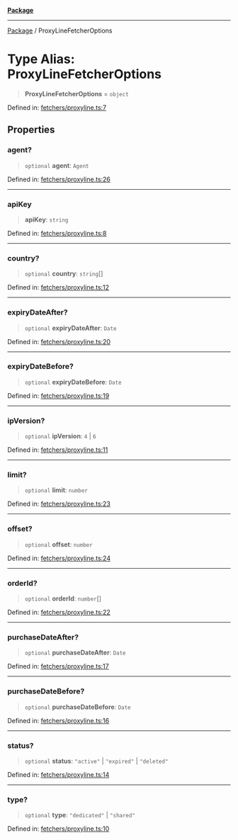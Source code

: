 [**Package**](../README.md)

***

[Package](../globals.md) / ProxyLineFetcherOptions

# Type Alias: ProxyLineFetcherOptions

> **ProxyLineFetcherOptions** = `object`

Defined in: [fetchers/proxyline.ts:7](https://github.com/AlexXanderGrib/proxy-master/blob/ca5aa337e3a3c6ac87453a9ce0f2477b801f4bc9/src/fetchers/proxyline.ts#L7)

## Properties

### agent?

> `optional` **agent**: `Agent`

Defined in: [fetchers/proxyline.ts:26](https://github.com/AlexXanderGrib/proxy-master/blob/ca5aa337e3a3c6ac87453a9ce0f2477b801f4bc9/src/fetchers/proxyline.ts#L26)

***

### apiKey

> **apiKey**: `string`

Defined in: [fetchers/proxyline.ts:8](https://github.com/AlexXanderGrib/proxy-master/blob/ca5aa337e3a3c6ac87453a9ce0f2477b801f4bc9/src/fetchers/proxyline.ts#L8)

***

### country?

> `optional` **country**: `string`[]

Defined in: [fetchers/proxyline.ts:12](https://github.com/AlexXanderGrib/proxy-master/blob/ca5aa337e3a3c6ac87453a9ce0f2477b801f4bc9/src/fetchers/proxyline.ts#L12)

***

### expiryDateAfter?

> `optional` **expiryDateAfter**: `Date`

Defined in: [fetchers/proxyline.ts:20](https://github.com/AlexXanderGrib/proxy-master/blob/ca5aa337e3a3c6ac87453a9ce0f2477b801f4bc9/src/fetchers/proxyline.ts#L20)

***

### expiryDateBefore?

> `optional` **expiryDateBefore**: `Date`

Defined in: [fetchers/proxyline.ts:19](https://github.com/AlexXanderGrib/proxy-master/blob/ca5aa337e3a3c6ac87453a9ce0f2477b801f4bc9/src/fetchers/proxyline.ts#L19)

***

### ipVersion?

> `optional` **ipVersion**: `4` \| `6`

Defined in: [fetchers/proxyline.ts:11](https://github.com/AlexXanderGrib/proxy-master/blob/ca5aa337e3a3c6ac87453a9ce0f2477b801f4bc9/src/fetchers/proxyline.ts#L11)

***

### limit?

> `optional` **limit**: `number`

Defined in: [fetchers/proxyline.ts:23](https://github.com/AlexXanderGrib/proxy-master/blob/ca5aa337e3a3c6ac87453a9ce0f2477b801f4bc9/src/fetchers/proxyline.ts#L23)

***

### offset?

> `optional` **offset**: `number`

Defined in: [fetchers/proxyline.ts:24](https://github.com/AlexXanderGrib/proxy-master/blob/ca5aa337e3a3c6ac87453a9ce0f2477b801f4bc9/src/fetchers/proxyline.ts#L24)

***

### orderId?

> `optional` **orderId**: `number`[]

Defined in: [fetchers/proxyline.ts:22](https://github.com/AlexXanderGrib/proxy-master/blob/ca5aa337e3a3c6ac87453a9ce0f2477b801f4bc9/src/fetchers/proxyline.ts#L22)

***

### purchaseDateAfter?

> `optional` **purchaseDateAfter**: `Date`

Defined in: [fetchers/proxyline.ts:17](https://github.com/AlexXanderGrib/proxy-master/blob/ca5aa337e3a3c6ac87453a9ce0f2477b801f4bc9/src/fetchers/proxyline.ts#L17)

***

### purchaseDateBefore?

> `optional` **purchaseDateBefore**: `Date`

Defined in: [fetchers/proxyline.ts:16](https://github.com/AlexXanderGrib/proxy-master/blob/ca5aa337e3a3c6ac87453a9ce0f2477b801f4bc9/src/fetchers/proxyline.ts#L16)

***

### status?

> `optional` **status**: `"active"` \| `"expired"` \| `"deleted"`

Defined in: [fetchers/proxyline.ts:14](https://github.com/AlexXanderGrib/proxy-master/blob/ca5aa337e3a3c6ac87453a9ce0f2477b801f4bc9/src/fetchers/proxyline.ts#L14)

***

### type?

> `optional` **type**: `"dedicated"` \| `"shared"`

Defined in: [fetchers/proxyline.ts:10](https://github.com/AlexXanderGrib/proxy-master/blob/ca5aa337e3a3c6ac87453a9ce0f2477b801f4bc9/src/fetchers/proxyline.ts#L10)
